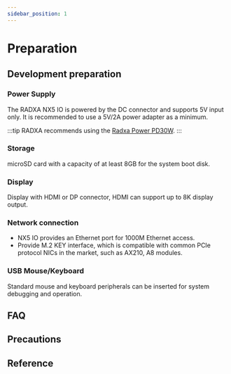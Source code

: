 ```yaml
---
sidebar_position: 1
---
```


# Preparation

## Development preparation

### Power Supply

The RADXA NX5 IO is powered by the DC connector and supports 5V input only. It is recommended to use a 5V/2A power adapter as a minimum.

:::tip
RADXA recommends using the [Radxa Power PD30W](../accessories/pd-30w.md).
:::

### Storage

microSD card with a capacity of at least 8GB for the system boot disk.

### Display

Display with HDMI or DP connector, HDMI can support up to 8K display output.

### Network connection

- NX5 IO provides an Ethernet port for 1000M Ethernet access.
- Provide M.2 KEY interface, which is compatible with common PCIe protocol NICs in the market, such as AX210, A8 modules.

### USB Mouse/Keyboard

Standard mouse and keyboard peripherals can be inserted for system debugging and operation.
## FAQ

## Precautions

## Reference
